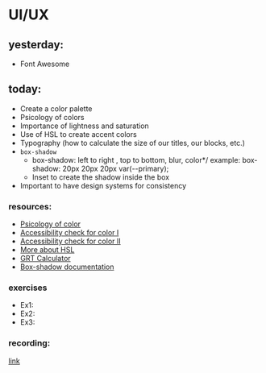 # UI/UX

## yesterday:

- Font Awesome

## today:

- Create a color palette
- Psicology of colors
- Importance of lightness and saturation
- Use of HSL to create accent colors
- Typography (how to calculate the size of our titles, our blocks, etc.)
- `box-shadow`
    - box-shadow: left to right ,  top to bottom, blur, color*/
        example: box-shadow: 20px 20px 20px var(--primary);
    - Inset to create the shadow inside the box
- Important to have design systems for consistency

### resources:

- [Psicology of color](https://www.flux-academy.com/blog/the-psychology-of-color-how-valuable-web-designers-choose-colors)
- [Accessibility check for color I](https://webaim.org/resources/contrastchecker/)
- [Accessibility check for color II](https://webaim.org/resources/contrastchecker/)
- [More about HSL](https://blog.webdevsimplified.com/2021-06/hsl-color-format/)
- [GRT Calculator](https://grtcalculator.com/)
- [Box-shadow documentation](https://developer.mozilla.org/en-US/docs/Web/CSS/box-shadow)


### exercises

- Ex1: []()
- Ex2: []()
- Ex3: []()

### recording:

[link]()
